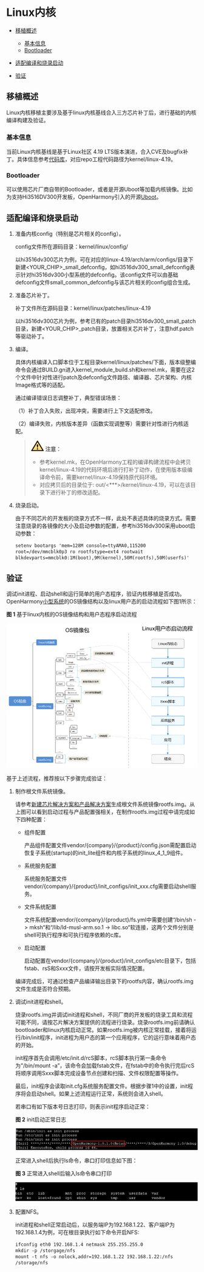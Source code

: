 # Linux内核<a name="ZH-CN_TOPIC_0000001159912785"></a>

-   [移植概述](#section6282121355111)
    -   [基本信息](#section19589322515)
    -   [Bootloader](#section19062510518)

-   [适配编译和烧录启动](#section11112101695215)
-   [验证](#section17318153325311)

## 移植概述<a name="section6282121355111"></a>

Linux内核移植主要涉及基于linux内核基线合入三方芯片补丁后，进行基础的内核编译构建及验证。

### 基本信息<a name="section19589322515"></a>

当前Linux内核基线是基于Linux社区 4.19 LTS版本演进，合入CVE及bugfix补丁。具体信息参考[代码库](https://gitee.com/openharmony/kernel_linux)，对应repo工程代码路径为kernel/linux-4.19。

### Bootloader<a name="section19062510518"></a>

可以使用芯片厂商自带的Bootloader，或者是开源Uboot等加载内核镜像。比如为支持Hi3516DV300开发板，OpenHarmony引入的开源[Uboot](https://gitee.com/openharmony/device_hisilicon_third_party_uboot)。

## 适配编译和烧录启动<a name="section11112101695215"></a>

1.  准备内核config（特别是芯片相关的config）。

    config文件所在源码目录：kernel/linux/config/

    以hi3516dv300芯片为例，可在对应的linux-4.19/arch/arm/configs/目录下新建<YOUR\_CHIP\>\_small\_defconfig，如hi3516dv300\_small\_defconfig表示针对hi3516dv300小型系统的defconfig。该config文件可以由基础defconfig文件small\_common\_defconfig与该芯片相关的config组合生成。

2.  准备芯片补丁。

    补丁文件所在源码目录：kernel/linux/patches/linux-4.19

    以hi3516dv300芯片为例，参考已有的patch目录hi3516dv300\_small\_patch目录，新建<YOUR\_CHIP\>\_patch目录，放置相关芯片补丁，注意hdf.patch等驱动补丁。

3.  编译。

    具体内核编译入口脚本位于工程目录kernel/linux/patches/下面，版本级整编命令会通过BUILD.gn进入kernel\_module\_build.sh和kernel.mk，需要在这2个文件中针对性进行patch及defconfig文件路径、编译器、芯片架构、内核Image格式等的适配。

    通过编译错误日志调整补丁，典型错误场景：

    （1）补丁合入失败，出现冲突，需要进行上下文适配修改。

    （2）编译失败，内核版本差异（函数实现调整等）需要针对性进行内核适配。

    >![](../public_sys-resources/icon-caution.gif) **注意：** 
    >-   参考kernel.mk，在OpenHarmony工程的编译构建流程中会拷贝kernel/linux-4.19的代码环境后进行打补丁动作，在使用版本级编译命令前，需要kernel/linux-4.19保持原代码环境。
    >-   对应拷贝后的目录位于: out/<\*\*\*\>/kernel/linux-4.19，可以在该目录下进行补丁的修改适配。

4.  烧录启动。

    由于不同芯片的开发板的烧录方式不一样，此处不表述具体的烧录方式。需要注意烧录的各镜像的大小及启动参数的配置，参考hi3516dv300采用uboot启动参数：

    ```
    setenv bootargs 'mem=128M console=ttyAMA0,115200 root=/dev/mmcblk0p3 ro rootfstype=ext4 rootwait blkdevparts=mmcblk0:1M(boot),9M(kernel),50M(rootfs),50M(userfs)'
    ```


## 验证<a name="section17318153325311"></a>

调试init进程、启动shell和运行简单的用户态程序，验证内核移植是否成功。OpenHarmony[小型系统](https://device.harmonyos.com/cn/docs/start/introduce/oem_start_guide-0000001054913231)的OS镜像结构以及linux用户态的启动流程如下图1所示：

**图 1**  基于linux内核的OS镜像结构和用户态程序启动流程<a name="fig1296918391004"></a>  


![](figure/zh-cn_image_0000001126354076.png)

基于上述流程，推荐按以下步骤完成验证：

1.  制作根文件系统镜像。

    请参考[新建芯片解决方案和产品解决方案](https://device.harmonyos.com/cn/docs/develop/subsystems/oem_subsys_build_guide-0000001060378721)生成根文件系统镜像rootfs.img。从上图可以看到启动过程与产品配置强相关，在制作rootfs.img过程中请完成如下四种配置：

    -   组件配置

        产品组件配置文件vendor/\{company\}/\{product\}/config.json需配置启动恢复子系统\(startup\)的init\_lite组件和内核子系统的linux\_4\_1\_9组件。

    -   系统服务配置

        系统服务配置文件vendor/\{company\}/\{product\}/init\_configs/init\_xxx.cfg需要启动shell服务。

    -   文件系统配置

        文件系统配置vendor/\{company\}/\{product\}/fs.yml中需要创建“/bin/sh -\> mksh“和“/lib/ld-musl-arm.so.1 -\> libc.so“软连接，这两个文件分别是shell可执行程序和可执行程序依赖的c库。

    -   启动配置

        启动配置在vendor/\{company\}/\{product\}/init\_configs/etc目录下，包括fstab、rsS和Sxxx文件，请按开发板实际情况配置。

    编译完成后，可通过检查产品编译输出目录下的rootfs内容，确认rootfs.img文件生成是否符合预期。

2.  调试init进程和shell。

    烧录rootfs.img并调试init进程和shell，不同厂商的开发板的烧录工具和流程可能不同，请按芯片解决方案提供的流程进行烧录。烧录rootfs.img前请确认bootloader和linux内核启动正常。如果rootfs.img被内核正常挂载，接着将运行/bin/init程序，init进程为用户态的第一个应用程序，它的运行意味着用户态的开始。

    init程序首先会调用/etc/init.d/rcS脚本，rcS脚本执行第一条命令为"/bin/mount -a”，该命令会加载fstab文件，在fstab中的命令执行完后rcS将顺序调用Sxxx脚本完成设备节点创建和扫描、文件权限配置等操作。

    最后，init程序会读取init.cfg系统服务配置文件。根据步骤1中的设置，init程序将会启动shell。如果上述流程运行正常，系统则会进入shell。

    若串口有如下版本号日志打印，则表示init程序启动正常：

    **图 2**  init启动正常日志<a name="fig13510844174415"></a>  
    

    ![](figure/init.jpg)

    正常进入shell后执行ls命令，串口打印信息如下图：

    **图 3**  正常进入shell后输入ls命令串口打印<a name="fig584415944917"></a>  
    

    ![](figure/shell.jpg)

3.  配置NFS。

    init进程和shell正常启动后，以服务端IP为192.168.1.22、客户端IP为192.168.1.4为例，可在根目录执行如下命令开启NFS:

    ```
    ifconfig eth0 192.168.1.4 netmask 255.255.255.0
    mkdir -p /storgage/nfs
    mount -t nfs -o nolock,addr=192.168.1.22 192.168.1.22:/nfs /storage/nfs
    ```


